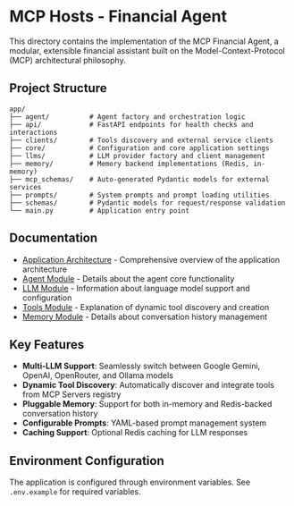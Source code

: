 # MCP Hosts - Financial Agent

This directory contains the implementation of the MCP Financial Agent, a modular, extensible financial assistant built on the Model-Context-Protocol (MCP) architectural philosophy.

## Project Structure

```
app/
├── agent/          # Agent factory and orchestration logic
├── api/            # FastAPI endpoints for health checks and interactions
├── clients/        # Tools discovery and external service clients
├── core/           # Configuration and core application settings
├── llms/           # LLM provider factory and client management
├── memory/         # Memory backend implementations (Redis, in-memory)
├── mcp_schemas/    # Auto-generated Pydantic models for external services
├── prompts/        # System prompts and prompt loading utilities
├── schemas/        # Pydantic models for request/response validation
└── main.py         # Application entry point
```

## Documentation

- [Application Architecture](docs/APP_ARCHITECTURE.md) - Comprehensive overview of the application architecture
- [Agent Module](docs/AGENT_MODULE.md) - Details about the agent core functionality
- [LLM Module](docs/LLM_MODULE.md) - Information about language model support and configuration
- [Tools Module](docs/TOOLS_MODULE.md) - Explanation of dynamic tool discovery and creation
- [Memory Module](docs/MEMORY_MODULE.md) - Details about conversation history management

## Key Features

- **Multi-LLM Support**: Seamlessly switch between Google Gemini, OpenAI, OpenRouter, and Ollama models
- **Dynamic Tool Discovery**: Automatically discover and integrate tools from MCP Servers registry
- **Pluggable Memory**: Support for both in-memory and Redis-backed conversation history
- **Configurable Prompts**: YAML-based prompt management system
- **Caching Support**: Optional Redis caching for LLM responses

## Environment Configuration

The application is configured through environment variables. See `.env.example` for required variables.